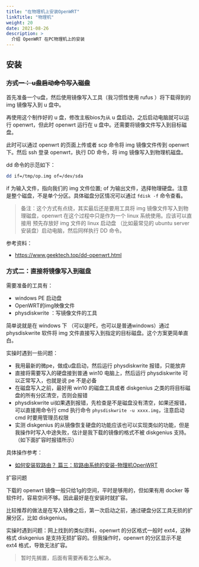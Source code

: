 ```yaml
---
title: "在物理机上安装OpenWRT"
linkTitle: "物理机"
weight: 20
date: 2021-08-26
description: >
  介绍 OpenWRT 在PC物理机上的安装
---
```


## 安装

### ~~方式一： u盘启动命令写入磁盘~~

首先准备一个u盘，然后使用镜像写入工具（我习惯性使用 rufus ）将下载得到的 img 镜像写入到 u 盘中。

再使用这个制作好的 u 盘，修改主板bios为从 u 盘启动，之后启动电脑就可以运行 openwrt，但此时 openwrt 运行在 u 盘中。还需要将镜像文件写入到目标磁盘。

此时可以通过 openwrt 的页面上传或者 scp 命令将 img 镜像文件传到 openwrt 下。然后 ssh 登录 openwrt，执行 DD 命令，将 img 镜像写入到物理机磁盘。

dd 命令的示范如下：

```bash
dd if=/tmp/op.img of=/dev/sda
```

if 为输入文件，指向我们的 img 文件位置; of 为输出文件，选择物理硬盘。注意是整个磁盘，不是单个分区。具体磁盘分区情况可以通过 `fdisk -f` 命令查看。

> 备注：这个方式有点绕，其实最后还是要用工具将 img 镜像文件写入到物理磁盘，openwrt 在这个过程中只是作为一个 linux 系统使用。应该可以直接用 预先存放好 img 文件的 linux 启动盘 （比如最常见的 ubuntu server 安装盘）启动电脑，然后同样执行 DD 命令。

参考资料：

- https://www.geektech.top/dd-openwrt.html

### 方式二：直接将镜像写入到磁盘

需要准备的工具有：

- windows PE 启动盘
- OpenWRT的img映像文件
- physdiskwrite ：写镜像文件的工具

简单说就是在 windows 下 （可以是PE，也可以是普通windows）通过 physdiskwrite 软件将 img 文件直接写入到指定的目标磁盘。这个方案更简单直白。

实操时遇到一些问题：

- 我用最新的微pe，做成u盘启动，然后运行 physdiskwrite 报错，只能放弃
- 直接将需要写入的硬盘接到普通 win10 电脑上，然后运行 physdiskwrite 可以正常写入，也就是说 pe 不是必备
- 在磁盘写入之前，最好用 win10 的磁盘工具或者 diskgenius 之类的将目标磁盘的所有分区清空，否则会报错
- physdiskwrite ui如果遇到报错，先检查是不是磁盘没有清空，如果还报错，可以直接用命令行 cmd 执行命令 `physdiskwrite -u xxxx.img`，注意启动 cmd 时要用管理员权限
- 实测 diskgenius 的从镜像恢复硬盘的功能应该也可以实现类似的功能，但是我操作时写入中途失败，估计是我下载的镜像的格式不被 diskgenius 支持。（如下面扩容时报错所示）

具体操作参考：

- [如何安装软路由？ 篇三：软路由系统的安装-物理机OpenWRT](https://post.smzdm.com/p/ad2ok5ok/)

扩容问题

下载的 openwrt 镜像一般只给1g的空间，平时是够用的，但如果有用 docker 等软件时，容易空间不够。因此最好是在安装时就扩容。

比较推荐的做法是在写入镜像之后，第一次启动之前，通过硬盘分区工具无损的扩展分区，比如 diskgenius。

实操时遇到问题：网上找到的类似资料，openwrt 的分区格式一般时 ext4，这种格式 diskgenius 是支持无损扩容的。但我操作时，openwrt 的分区显示不是 ext4 格式，导致无法扩容。

> 暂时先搁置，后面有需要再看怎么解决。



